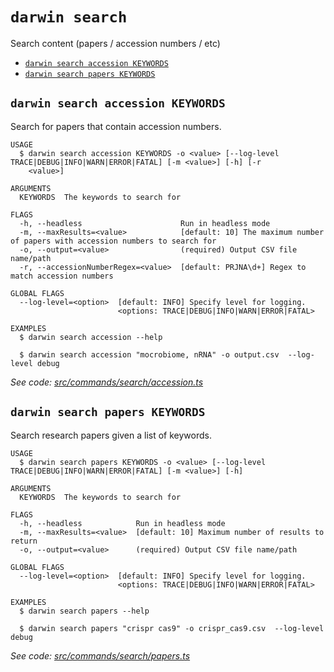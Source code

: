 `darwin search`
===============

Search content (papers / accession numbers / etc)

* [`darwin search accession KEYWORDS`](#darwin-search-accession-keywords)
* [`darwin search papers KEYWORDS`](#darwin-search-papers-keywords)

## `darwin search accession KEYWORDS`

Search for papers that contain accession numbers.

```
USAGE
  $ darwin search accession KEYWORDS -o <value> [--log-level TRACE|DEBUG|INFO|WARN|ERROR|FATAL] [-m <value>] [-h] [-r
    <value>]

ARGUMENTS
  KEYWORDS  The keywords to search for

FLAGS
  -h, --headless                      Run in headless mode
  -m, --maxResults=<value>            [default: 10] The maximum number of papers with accession numbers to search for
  -o, --output=<value>                (required) Output CSV file name/path
  -r, --accessionNumberRegex=<value>  [default: PRJNA\d+] Regex to match accession numbers

GLOBAL FLAGS
  --log-level=<option>  [default: INFO] Specify level for logging.
                        <options: TRACE|DEBUG|INFO|WARN|ERROR|FATAL>

EXAMPLES
  $ darwin search accession --help

  $ darwin search accession "mocrobiome, nRNA" -o output.csv  --log-level debug
```

_See code: [src/commands/search/accession.ts](https://github.com/rpidanny/darwin/blob/v1.6.0/src/commands/search/accession.ts)_

## `darwin search papers KEYWORDS`

Search research papers given a list of keywords.

```
USAGE
  $ darwin search papers KEYWORDS -o <value> [--log-level TRACE|DEBUG|INFO|WARN|ERROR|FATAL] [-m <value>] [-h]

ARGUMENTS
  KEYWORDS  The keywords to search for

FLAGS
  -h, --headless            Run in headless mode
  -m, --maxResults=<value>  [default: 10] Maximum number of results to return
  -o, --output=<value>      (required) Output CSV file name/path

GLOBAL FLAGS
  --log-level=<option>  [default: INFO] Specify level for logging.
                        <options: TRACE|DEBUG|INFO|WARN|ERROR|FATAL>

EXAMPLES
  $ darwin search papers --help

  $ darwin search papers "crispr cas9" -o crispr_cas9.csv  --log-level debug
```

_See code: [src/commands/search/papers.ts](https://github.com/rpidanny/darwin/blob/v1.6.0/src/commands/search/papers.ts)_

